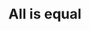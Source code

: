 ---
pid: llp489
title: All is equal
location_transcription: Feltonville school of arts & sciences
coordinates: "[-75.1238333, 40.0193879]"
zipcode: '19120'
gen_neighborhood: North Philadelphia
neighborhood: Logan,Olney
outside_phl: 
age: '14'
age_range: 13-19
instagram: 
image_file_name: llp_489.jpg
proposal_transcription: Meaning everyone is equal so tru not to be so judgemental
  about a look or personality of any kind of background.
topic: Human Rights,Inequality,Social Justice
topic_summary: 0, 0, 0
type: Conceptual
keywords_other: equality
credit: Serenity Varquez
image_labels: 
twitter: 
facebook: 
permalink: "/monuments/llp489/"
layout: item-page
---